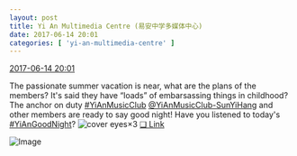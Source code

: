 ```yaml
---
layout: post
title: Yi An Multimedia Centre (易安中学多媒体中心)
date: 2017-06-14 20:01
categories: [ 'yi-an-multimedia-centre' ]
---
```


<div class="weibo-info">
  <a href="http://weibo.com/6196825252/F7OGuA7DK">2017-06-14 20:01</a>
</div>

The passionate summer vacation is near, what are the plans of the members? It's said they have “loads” of embarsassing things in childhood? The anchor on duty [#YiAnMusicClub](http://weibo.com/p/100808beae2e3e05b17b64f63ebedca39f19b2) [@YiAnMusicClub-SunYiHang](http://weibo.com/u/6108316220) and other members are ready to say good night! Have you listened to today's [#YiAnGoodNight](http://weibo.com/p/10080892b104a59bff303ca883e7931b5b916e)? ![cover eyes](http://img.t.sinajs.cn/t4/appstyle/expression/ext/normal/3c/pcmoren_wu_org.png)×3 [❏ Link](http://m.ximalaya.com/78339006/sound/40779699)

<!-- more -->

![Image](http://wx1.sinaimg.cn/mw690/006Lnfkoly1fgkzdshzwhj31jk2bcx6r.jpg)
